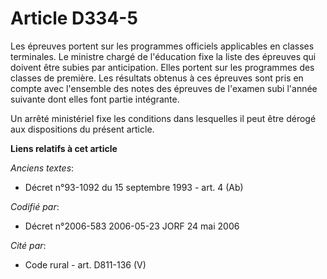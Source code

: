 # Article D334-5

Les épreuves portent sur les programmes officiels applicables en classes terminales. Le ministre chargé de l'éducation fixe
la liste des épreuves qui doivent être subies par anticipation. Elles portent sur les programmes des classes de première. Les
résultats obtenus à ces épreuves sont pris en compte avec l'ensemble des notes des épreuves de l'examen subi l'année suivante
dont elles font partie intégrante.

Un arrêté ministériel fixe les conditions dans lesquelles il peut être dérogé aux dispositions du présent article.

**Liens relatifs à cet article**

_Anciens textes_:

  - Décret n°93-1092 du 15 septembre 1993 - art. 4 (Ab)

_Codifié par_:

  - Décret n°2006-583 2006-05-23 JORF 24 mai 2006

_Cité par_:

  - Code rural - art. D811-136 (V)
